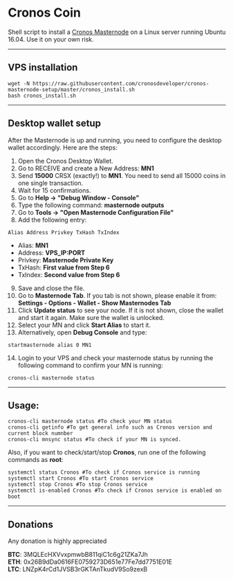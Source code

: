 # Cronos Coin
Shell script to install a [Cronos Masternode]() on a Linux server running Ubuntu 16.04.
Use it on your own risk.
***

## VPS installation
```
wget -N https://raw.githubusercontent.com/cronosdeveloper/cronos-masternode-setup/master/cronos_install.sh
bash cronos_install.sh
```
***

## Desktop wallet setup

After the Masternode is up and running, you need to configure the desktop wallet accordingly. Here are the steps:
1. Open the Cronos Desktop Wallet.
2. Go to RECEIVE and create a New Address: **MN1**
3. Send **15000** CRSX (exactly!) to **MN1**. You need to send all 15000 coins in one single transaction.
4. Wait for 15 confirmations.
5. Go to **Help -> "Debug Window - Console"**
6. Type the following command: **masternode outputs**
7. Go to  **Tools -> "Open Masternode Configuration File"**
8. Add the following entry:
```
Alias Address Privkey TxHash TxIndex
```
* Alias: **MN1**
* Address: **VPS_IP:PORT**
* Privkey: **Masternode Private Key**
* TxHash: **First value from Step 6**
* TxIndex:  **Second value from Step 6**
9. Save and close the file.
10. Go to **Masternode Tab**. If you tab is not shown, please enable it from: **Settings - Options - Wallet - Show Masternodes Tab**
11. Click **Update status** to see your node. If it is not shown, close the wallet and start it again. Make sure the wallet is unlocked.
12. Select your MN and click **Start Alias** to start it.
13. Alternatively, open **Debug Console** and type:
```
startmasternode alias 0 MN1
```
14. Login to your VPS and check your masternode status by running the following command to confirm your MN is running:
```
cronos-cli masternode status
```
***

## Usage:
```
cronos-cli masternode status #To check your MN status
cronos-cli getinfo #To get general info such as Cronos version and current block numnber
cronos-cli mnsync status #To check if your MN is synced.
```
Also, if you want to check/start/stop **Cronos**, run one of the following commands as **root**:

```
systemctl status Cronos #To check if Cronos service is running
systemctl start Cronos #To start Cronos service
systemctl stop Cronos #To stop Cronos service
systemctl is-enabled Cronos #To check if Cronos service is enabled on boot
```
***


## Donations 
Any donation is highly appreciated

**BTC**: 3MQLEcHXVvxpmwbB811qiC1c6g21ZKa7Jh  
**ETH**: 0x26B9dDa0616FE0759273D651e77Fe7dd7751E01E  
**LTC**: LNZpK4rCd1JVSB3rGKTAnTkudV9So9zexB  
